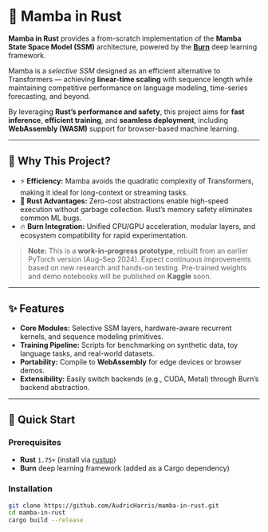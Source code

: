 # 🐍 Mamba in Rust

**Mamba in Rust** provides a from-scratch implementation of the **Mamba State Space Model (SSM)** architecture, powered by the [**Burn**](https://github.com/burn-rs/burn) deep learning framework.  

Mamba is a *selective SSM* designed as an efficient alternative to Transformers — achieving **linear-time scaling** with sequence length while maintaining competitive performance on language modeling, time-series forecasting, and beyond.  

By leveraging **Rust’s performance and safety**, this project aims for **fast inference**, **efficient training**, and **seamless deployment**, including **WebAssembly (WASM)** support for browser-based machine learning.

---

## 🧠 Why This Project?

- ⚡ **Efficiency:** Mamba avoids the quadratic complexity of Transformers, making it ideal for long-context or streaming tasks.  
- 🦀 **Rust Advantages:** Zero-cost abstractions enable high-speed execution without garbage collection. Rust’s memory safety eliminates common ML bugs.  
- 🔥 **Burn Integration:** Unified CPU/GPU acceleration, modular layers, and ecosystem compatibility for rapid experimentation.

> **Note:** This is a **work-in-progress prototype**, rebuilt from an earlier PyTorch version (Aug–Sep 2024). Expect continuous improvements based on new research and hands-on testing. Pre-trained weights and demo notebooks will be published on **Kaggle** soon.

---

## ✨ Features

- **Core Modules:** Selective SSM layers, hardware-aware recurrent kernels, and sequence modeling primitives.  
- **Training Pipeline:** Scripts for benchmarking on synthetic data, toy language tasks, and real-world datasets.  
- **Portability:** Compile to **WebAssembly** for edge devices or browser demos.  
- **Extensibility:** Easily switch backends (e.g., CUDA, Metal) through Burn’s backend abstraction.

---

## 🚀 Quick Start

### Prerequisites
- **Rust** `1.75+` (install via [rustup](https://rustup.rs))  
- **Burn** deep learning framework (added as a Cargo dependency)

### Installation

```bash
git clone https://github.com/AudricHarris/mamba-in-rust.git
cd mamba-in-rust
cargo build --release

